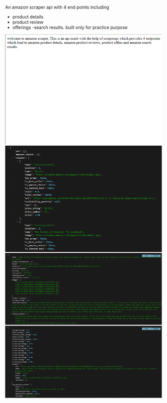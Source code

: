 An amazon scraper api with 4 end points including 
- product details
- product review
- offerings
-search results.
built only for practice purpose

![](./images/amazon-scraperapi-1.png)
![](./images/amazon-scraperapi-2.png)
![](./images/amazon-scraperapi-3.png)
![](./images/amazon-scraperapi-4.png)